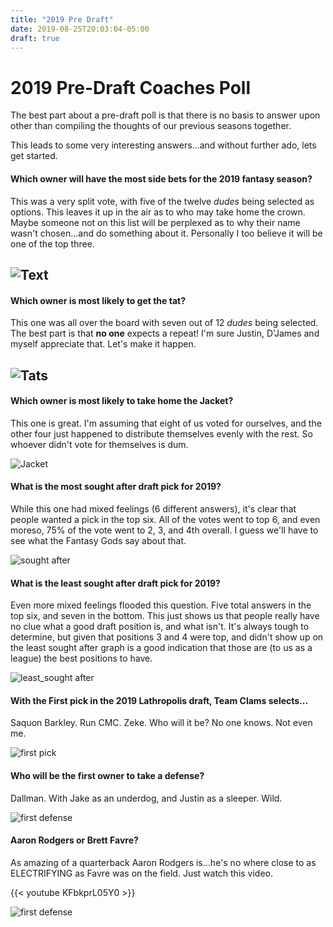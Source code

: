 ```yaml
---
title: "2019 Pre Draft"
date: 2019-08-25T20:03:04-05:00
draft: true
---
```


# 2019 Pre-Draft Coaches Poll

The best part about a pre-draft poll is that there is no basis to answer upon other
than compiling the thoughts of our previous seasons together.

This leads to some very interesting answers...and without further ado, lets get started.

#### Which owner will have the most side bets for the 2019 fantasy season?

This was a very split vote, with five of the twelve *dudes* being selected as options.
This leaves it up in the air as to who may take home the crown. Maybe someone not
on this list will be perplexed as to why their name wasn't chosen...and do something
about it. Personally I too believe it will be one of the top three.

![Text](../../2019/pre_draft/2019_most_side_bets.svg)
---

#### Which owner is most likely to get the tat?

This one was all over the board with seven out of 12 *dudes* being selected. The best part
is that **no one** expects a repeat! I'm sure Justin, D'James and myself appreciate that.
Let's make it happen.

![Tats](../../2019/pre_draft/2019_tat.svg)
---

#### Which owner is most likely to take home the Jacket?

This one is great. I'm assuming that eight of us voted for ourselves, and the other four
just happened to distribute themselves evenly with the rest. So whoever didn't vote for
themselves is dum.

![Jacket](../../2019/pre_draft/2019_jacket.svg)

#### What is the most sought after draft pick for 2019?

While this one had mixed feelings (6 different answers), it's clear that people wanted a pick in the
top six. All of the votes went to top 6, and even moreso, 75% of the vote went to 2, 3, and 4th overall.
I guess we'll have to see what the Fantasy Gods say about that.

![sought after](../../2019/pre_draft/2019_sought_after.svg)

#### What is the least sought after draft pick for 2019?

Even more mixed feelings flooded this question. Five total answers in the top six, and seven in the bottom.
This just shows us that people really have no clue what a good draft position is, and what isn't. It's always
tough to determine, but given that positions 3 and 4 were top, and didn't show up on the least
sought after graph is a good indication that those are (to us as a league) the best positions to have.

![least_sought after](../../2019/pre_draft/2019_least_sought_after.svg)

#### With the First pick in the 2019 Lathropolis draft, Team Clams selects...

Saquon Barkley. Run CMC. Zeke. Who will it be? No one knows. Not even me.

![first pick](../../2019/pre_draft/2019_first_pick.svg)

#### Who will be the first owner to take a defense?

Dallman. With Jake as an underdog, and Justin as a sleeper. Wild.

![first defense](../../2019/pre_draft/2019_first_defense.svg)

#### Aaron Rodgers or Brett Favre?

As amazing of a quarterback Aaron Rodgers is...he's no where close to as ELECTRIFYING as Favre was on the field.
Just watch this video.

{{< youtube KFbkprL05Y0 >}}

![first defense](../../2019/pre_draft/2019_rodgers_favre.svg)

####


